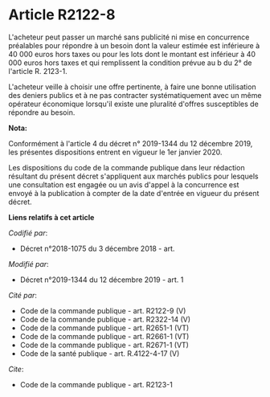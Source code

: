 # Article R2122-8

L'acheteur peut passer un marché sans publicité ni mise en concurrence préalables pour répondre à un besoin dont la valeur
estimée est inférieure à 40 000 euros hors taxes ou pour les lots dont le montant est inférieur à 40 000 euros hors taxes et
qui remplissent la condition prévue au b du 2° de l'article R. 2123-1.

L'acheteur veille à choisir une offre pertinente, à faire une bonne utilisation des deniers publics et à ne pas contracter
systématiquement avec un même opérateur économique lorsqu'il existe une pluralité d'offres susceptibles de répondre au
besoin.

**Nota:**

Conformément à l'article 4 du décret n° 2019-1344 du 12 décembre 2019, les présentes dispositions entrent en vigueur le 1er
janvier 2020.

Les dispositions du code de la commande publique dans leur rédaction résultant du présent décret s'appliquent aux marchés
publics pour lesquels une consultation est engagée ou un avis d'appel à la concurrence est envoyé à la publication à compter
de la date d'entrée en vigueur du présent décret.

**Liens relatifs à cet article**

_Codifié par_:

  - Décret n°2018-1075 du 3 décembre 2018 - art.

_Modifié par_:

  - Décret n°2019-1344 du 12 décembre 2019 - art. 1

_Cité par_:

  - Code de la commande publique - art. R2122-9 (V)
  - Code de la commande publique - art. R2322-14 (V)
  - Code de la commande publique - art. R2651-1 (VT)
  - Code de la commande publique - art. R2661-1 (VT)
  - Code de la commande publique - art. R2671-1 (VT)
  - Code de la santé publique - art. R.4122-4-17 (V)

_Cite_:

  - Code de la commande publique - art. R2123-1
